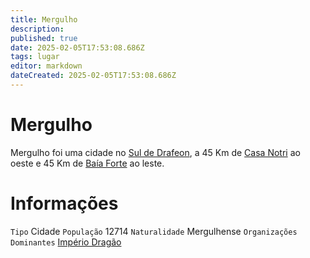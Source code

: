 ```yaml
---
title: Mergulho
description: 
published: true
date: 2025-02-05T17:53:08.686Z
tags: lugar
editor: markdown
dateCreated: 2025-02-05T17:53:08.686Z
---
```


# Mergulho
Mergulho foi uma cidade no [Sul de Drafeon](/lugares/plano-material/drafeon/sul-de-drafeon), a 45 Km de [Casa Notri](/lugares/plano-material/drafeon/sul-de-drafeon/casa-notri) ao oeste e 45 Km de [Baía Forte](/lugares/plano-material/drafeon/sul-de-drafeon/baia-forte) ao leste.

# Informações
`Tipo` Cidade 
`População` 12714
`Naturalidade` Mergulhense
`Organizações Dominantes` [Império Dragão](/faccoes/nacoes/imperio-dragao#imperio-dragao) 